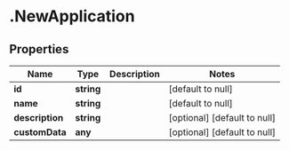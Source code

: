 # .NewApplication

## Properties
Name | Type | Description | Notes
------------ | ------------- | ------------- | -------------
**id** | **string** |  | [default to null]
**name** | **string** |  | [default to null]
**description** | **string** |  | [optional] [default to null]
**customData** | **any** |  | [optional] [default to null]


